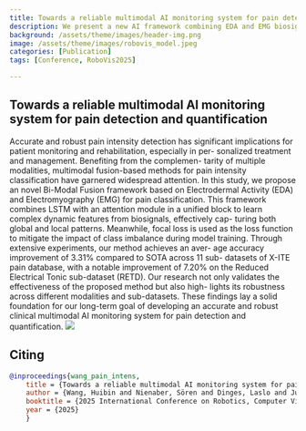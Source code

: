 ```yaml
---
title: Towards a reliable multimodal AI monitoring system for pain detection and quantification
description: We present a new AI framework combining EDA and EMG biosignals to detect pain intensity more accurately, achieving up to 7.20% better accuracy than existing methods.
background: /assets/theme/images/header-img.png
image: /assets/theme/images/robovis_model.jpeg
categories: [Publication]
tags: [Conference, RoboVis2025]

---
```


## Towards a reliable multimodal AI monitoring system for pain detection and quantification

Accurate and robust pain intensity detection has significant
implications for patient monitoring and rehabilitation, especially in per-
sonalized treatment and management. Benefiting from the complemen-
tarity of multiple modalities, multimodal fusion-based methods for pain
intensity classification have garnered widespread attention. In this study,
we propose an novel Bi-Modal Fusion framework based on Electrodermal
Activity (EDA) and Electromyography (EMG) for pain classification.
This framework combines LSTM with an attention module in a unified
block to learn complex dynamic features from biosignals, effectively cap-
turing both global and local patterns. Meanwhile, focal loss is used as
the loss function to mitigate the impact of class imbalance during model
training. Through extensive experiments, our method achieves an aver-
age accuracy improvement of 3.31% compared to SOTA across 11 sub-
datasets of X-ITE pain database, with a notable improvement of 7.20%
on the Reduced Electrical Tonic sub-dataset (RETD). Our research not
only validates the effectiveness of the proposed method but also high-
lights its robustness across different modalities and sub-datasets. These
findings lay a solid foundation for our long-term goal of developing an
accurate and robust clinical multimodal AI monitoring system for pain
detection and quantification.
![](/paindetection/assets/theme/images/robovis_model.jpeg)

## Citing
```bibtex
@inproceedings{wang_pain_intens,
    title = {Towards a reliable multimodal AI monitoring system for pain detection and quantification},
    author = {Wang, Huibin and Nienaber, Sören and Dinges, Laslo and Jung, Magnus and Al-Hamadi, Ayoub},
    booktitle = {2025 International Conference on Robotics, Computer Vision and Intelligent Systems},
    year = {2025}
    }
```

